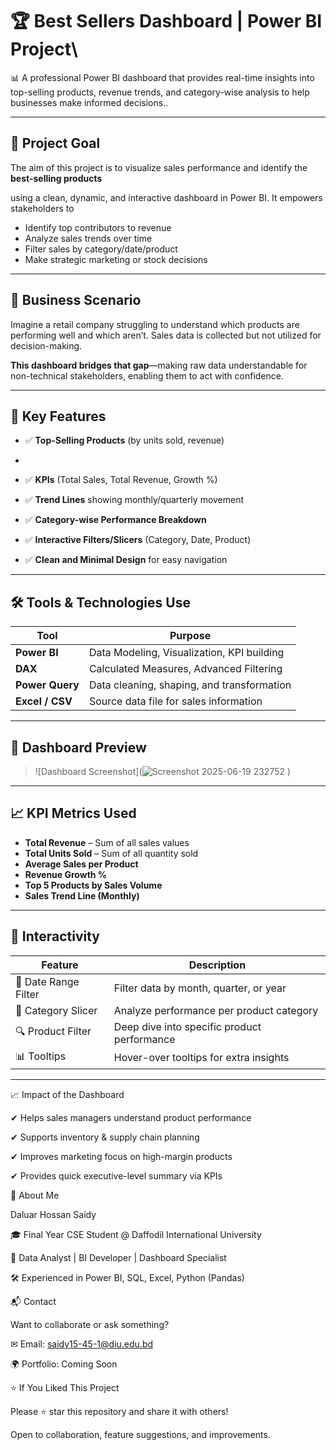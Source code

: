 # 🏆 Best Sellers Dashboard | Power BI Project\

📊 A professional Power BI dashboard that provides real-time insights into top-selling products, revenue trends, and category-wise analysis to help businesses make informed decisions..



---



## 🎯 Project Goal




The aim of this project is to visualize sales performance and identify the **best-selling products** 


using a clean, dynamic, and interactive dashboard in Power BI. It empowers stakeholders to



- Identify top contributors to revenue
- Analyze sales trends over time
- Filter sales by category/date/product
- Make strategic marketing or stock decisions



---



## 🧠 Business Scenario



Imagine a retail company struggling to understand which products are performing well and which aren’t. Sales data is collected but not utilized for decision-making.

**This dashboard bridges that gap**—making raw data understandable for non-technical stakeholders, enabling them to act with confidence.



---




## 📌 Key Features


- ✅ **Top-Selling Products** (by units sold, revenue)
- 
- ✅ **KPIs** (Total Sales, Total Revenue, Growth %)
  
- ✅ **Trend Lines** showing monthly/quarterly movement
  
- ✅ **Category-wise Performance Breakdown**
  
- ✅ **Interactive Filters/Slicers** (Category, Date, Product)
  
- ✅ **Clean and Minimal Design** for easy navigation




---




## 🛠️ Tools & Technologies Use



| Tool          | Purpose                                      
|---------------|----------------------------------------------|
| **Power BI**  | Data Modeling, Visualization, KPI building   |
| **DAX**       | Calculated Measures, Advanced Filtering      |
| **Power Query**| Data cleaning, shaping, and transformation |
| **Excel / CSV** | Source data file for sales information     |




---




## 📸 Dashboard Preview

 
> ![Dashboard Screenshot](![Screenshot 2025-06-19 232752](https://github.com/user-attachments/assets/e45a6458-0de9-4b46-9121-8578518b43a4)
)

---

## 📈 KPI Metrics Used


- **Total Revenue** – Sum of all sales values
- **Total Units Sold** – Sum of all quantity sold
- **Average Sales per Product**
- **Revenue Growth %**
- **Top 5 Products by Sales Volume**
- **Sales Trend Line (Monthly)**

---

## 🔄 Interactivity



| Feature               | Description                                                  |
|-----------------------|--------------------------------------------------------------|
| 📅 Date Range Filter   | Filter data by month, quarter, or year                      |
| 🛒 Category Slicer     | Analyze performance per product category                    |
| 🔍 Product Filter      | Deep dive into specific product performance                 |
| 📊 Tooltips            | Hover-over tooltips for extra insights                      |




---





📈 Impact of the Dashboard


✔ Helps sales managers understand product performance

✔ Supports inventory & supply chain planning

✔ Improves marketing focus on high-margin products

✔ Provides quick executive-level summary via KPIs




🙋 About Me

Daluar Hossan Saidy

🎓 Final Year CSE Student @ Daffodil International University

💼 Data Analyst | BI Developer | Dashboard Specialist

🛠 Experienced in Power BI, SQL, Excel, Python (Pandas)



📬 Contact

Want to collaborate or ask something?


✉ Email: saidy15-45-1@diu.edu.bd



🌍 Portfolio: Coming Soon



⭐ If You Liked This Project

Please ⭐ star this repository and share it with others!


Open to collaboration, feature suggestions, and improvements.



